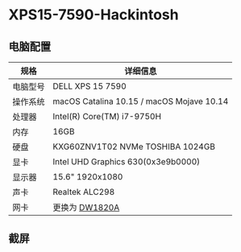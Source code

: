 # XPS15-7590-Hackintosh

## 电脑配置

| 规格     | 详细信息                                                     |
| -------- | ------------------------------------------------------------ |
| 电脑型号 | DELL XPS 15 7590                                             |
| 操作系统 | macOS Catalina 10.15 / macOS Mojave 10.14                    |
| 处理器   | Intel(R) Core(TM) i7-9750H                                   |
| 内存     | 16GB                                                         |
| 硬盘     | KXG60ZNV1T02 NVMe TOSHIBA 1024GB                             |
| 显卡     | Intel UHD Graphics 630(0x3e9b0000)                           |
| 显示器   | 15.6" 1920x1080                                              |
| 声卡     | Realtek ALC298                                               |
| 网卡     | 更换为 [DW1820A](https://blog.daliansky.net/DW1820A_BCM94350ZAE-driver-inserts-the-correct-posture.html) |

## 截屏
